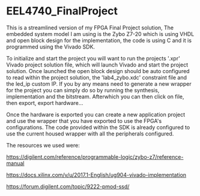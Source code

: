 # EEL4740_FinalProject
 This is a streamlined version of my FPGA Final Project solution, The embedded system model I am using is the Zybo Z7-20 which is using VHDL and open block design for the implementation, the code is using C and it is programmed using the Vivado SDK.
 
 To initialize and start the project you will want to run the projects '.xpr' Vivado project solution file, which will launch Vivado and start the project solution.
 Once launched the open block design should be auto configured to read within the project solution, the 'lab4_zybo.xdc' constraint file and the led_ip custom IP.
 If you by any means need to generate a new wrapper for the project you can simply do so by running the synthesis, implementation and the bitstream.
 Afterwhich you can then click on file, then export, export hardware...
 
 Once the hardware is exported you can create a new application project and use the wrapper that you have exported to use the FPGA's configurations.
 The code provided within the SDK is already configured to use the current housed wrapper with all the peripherals configured.

The resources we used were:

https://digilent.com/reference/programmable-logic/zybo-z7/reference-manual

https://docs.xilinx.com/v/u/2017.1-English/ug904-vivado-implementation

https://forum.digilent.com/topic/9222-pmod-ssd/
